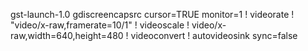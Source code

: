 gst-launch-1.0 gdiscreencapsrc cursor=TRUE monitor=1 ! videorate ! "video/x-raw,framerate=10/1" ! videoscale ! video/x-raw,width=640,height=480 ! videoconvert ! autovideosink sync=false
